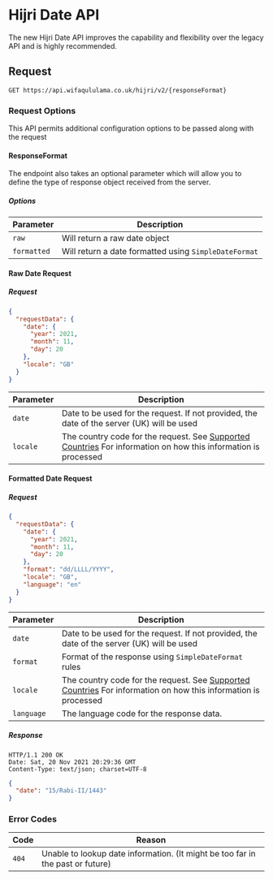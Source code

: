 # Hijri Date API

The new Hijri Date API improves the capability and flexibility over the legacy API and is highly recommended.

## Request

```http
GET https://api.wifaqululama.co.uk/hijri/v2/{responseFormat}
```

### Request Options

This API permits additional configuration options to be passed along with the request

#### ResponseFormat

The endpoint also takes an optional parameter which will allow you to define the type of response object received from the server.

##### Options

| Parameter      | Description                          |
| ----------- | ------------------------------------ |
| `raw`       | Will return a raw date object  |
| `formatted`       | Will return a date formatted using `SimpleDateFormat`  |

#### Raw Date Request

##### Request

```json
{
  "requestData": {
    "date": {
      "year": 2021,
      "month": 11,
      "day": 20
    },
    "locale": "GB"
  }
}
```

| Parameter      | Description                          |
| ----------- | ------------------------------------ |
| `date`       | Date to be used for the request. If not provided, the date of the server (UK) will be used   |
| `locale`    | The country code for the request. See [Supported Countries](suppoted-countries.md) For information on how this information is processed |

#### Formatted Date Request
##### Request

```json
{
  "requestData": {
    "date": {
      "year": 2021,
      "month": 11,
      "day": 20
    },
    "format": "dd/LLLL/YYYY",
    "locale": "GB",
    "language": "en"
  }
}
```

| Parameter      | Description                          |
| ----------- | ------------------------------------ |
| `date`       | Date to be used for the request. If not provided, the date of the server (UK) will be used   |
| `format`       | Format of the response using `SimpleDateFormat` rules  |
| `locale`    | The country code for the request. See [Supported Countries](suppoted-countries.md) For information on how this information is processed |
| `language`    | The language code for the response data. |

##### Response
```http
HTTP/1.1 200 OK
Date: Sat, 20 Nov 2021 20:29:36 GMT
Content-Type: text/json; charset=UTF-8
```

```json
{
  "date": "15/Rabi-II/1443"
}
```

### Error Codes

| Code      | Reason                          |
| ----------- | ------------------------------------ |
| `404`       | Unable to lookup date information. (It might be too far in the past or future)  |
